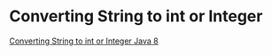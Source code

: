 # Converting String to int or Integer

[Converting String to int or Integer Java 8](http://newtutorials.org/java/convert-string-to-int-or-integer-java-8)
